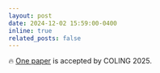 ```yaml
---
layout: post
date: 2024-12-02 15:59:00-0400
inline: true
related_posts: false
---
```


:fire: [One paper](https://arxiv.org/abs/2402.16048) is accepted by COLING 2025.
